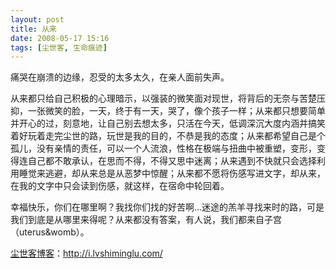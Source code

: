 ```yaml
---
layout: post
title: 从来
date: 2008-05-17 15:16
tags: [尘世客, 生命痕迹]
---
```

痛哭在崩溃的边缘，忍受的太多太久，在亲人面前失声。

从来都只给自己积极的心理暗示，以强装的微笑面对现世，将背后的无奈与苦楚压抑，一张微笑的脸，一天，终于有一天，哭了，像个孩子一样；从来都只想要简单 并开心的过，刻意地，让自己别去想太多，只活在今天，低调深沉大度内涵并搞笑着好玩着走完尘世的路，玩世是我的目的，不恭是我的态度；从来都希望自己是个孤儿，没有亲情的责任，可以一个人流浪，性格在极端与扭曲中被重塑，变形，变得连自己都不敢承认，在思而不得，不得又思中迷离；从来遇到不快就只会选择利用睡觉来逃避，却从来总是从恶梦中惊醒；从来都不愿将伤感写进文字，却从来，在我的文字中只会读到伤感，就这样，在宿命中轮回着。

幸福快乐，你们在哪里啊？我找你们找的好苦啊…迷途的羔羊寻找来时的路，可是我们到底是从哪里来得呢？从来都没有答案，有人说，我们都来自子宫 （uterus&amp;womb）。

<a href="http://i.lvshiminglu.com/">尘世客博客</a>：<a href="http://i.lvshiminglu.com/">http://i.lvshiminglu.com/</a>

